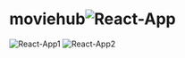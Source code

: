# moviehub![React-App](https://user-images.githubusercontent.com/91413390/212630510-df94dfbb-6fee-48fe-b8af-b4bc76ea6e56.png)
![React-App1](https://user-images.githubusercontent.com/91413390/212630633-f0e99f3e-ee8f-40c7-8956-b7a64522820e.png)
![React-App2](https://user-images.githubusercontent.com/91413390/212630653-c4b9e2e3-5f19-43e2-a04b-0b64ac3ab68a.png)
